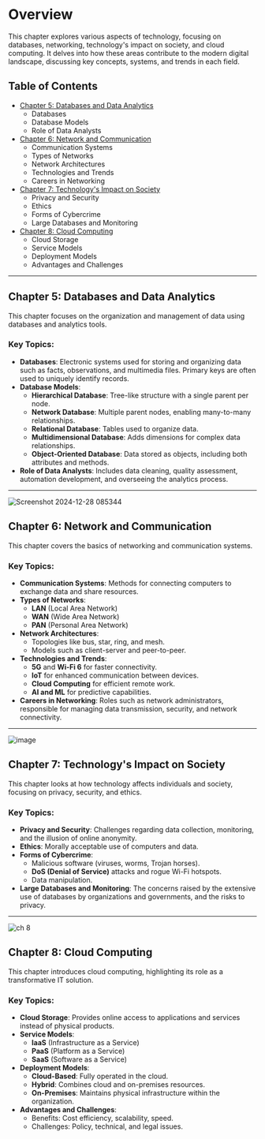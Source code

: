 # Overview

This chapter explores various aspects of technology, focusing on databases, networking, technology's impact on society, and cloud computing. It delves into how these areas contribute to the modern digital landscape, discussing key concepts, systems, and trends in each field.

## Table of Contents

- [Chapter 5: Databases and Data Analytics](#chapter-5-databases-and-data-analytics)
  - Databases
  - Database Models
  - Role of Data Analysts
- [Chapter 6: Network and Communication](#chapter-6-network-and-communication)
  - Communication Systems
  - Types of Networks
  - Network Architectures
  - Technologies and Trends
  - Careers in Networking
- [Chapter 7: Technology's Impact on Society](#chapter-7-technologys-impact-on-society)
  - Privacy and Security
  - Ethics
  - Forms of Cybercrime
  - Large Databases and Monitoring
- [Chapter 8: Cloud Computing](#chapter-8-cloud-computing)
  - Cloud Storage
  - Service Models
  - Deployment Models
  - Advantages and Challenges

---

## Chapter 5: Databases and Data Analytics

This chapter focuses on the organization and management of data using databases and analytics tools.

### Key Topics:

- **Databases**: Electronic systems used for storing and organizing data such as facts, observations, and multimedia files. Primary keys are often used to uniquely identify records.
- **Database Models**:
  - **Hierarchical Database**: Tree-like structure with a single parent per node.
  - **Network Database**: Multiple parent nodes, enabling many-to-many relationships.
  - **Relational Database**: Tables used to organize data.
  - **Multidimensional Database**: Adds dimensions for complex data relationships.
  - **Object-Oriented Database**: Data stored as objects, including both attributes and methods.
- **Role of Data Analysts**: Includes data cleaning, quality assessment, automation development, and overseeing the analytics process.

---

![Screenshot 2024-12-28 085344](https://github.com/user-attachments/assets/a9dc2731-55c3-4110-a261-7ce479a29184)


## Chapter 6: Network and Communication

This chapter covers the basics of networking and communication systems.

### Key Topics:

- **Communication Systems**: Methods for connecting computers to exchange data and share resources.
- **Types of Networks**:
  - **LAN** (Local Area Network)
  - **WAN** (Wide Area Network)
  - **PAN** (Personal Area Network)
- **Network Architectures**:
  - Topologies like bus, star, ring, and mesh.
  - Models such as client-server and peer-to-peer.
- **Technologies and Trends**:
  - **5G** and **Wi-Fi 6** for faster connectivity.
  - **IoT** for enhanced communication between devices.
  - **Cloud Computing** for efficient remote work.
  - **AI and ML** for predictive capabilities.
- **Careers in Networking**: Roles such as network administrators, responsible for managing data transmission, security, and network connectivity.

---

![image](https://github.com/user-attachments/assets/5224297f-1f3d-45b1-9ee4-33cf3965026d)

## Chapter 7: Technology's Impact on Society

This chapter looks at how technology affects individuals and society, focusing on privacy, security, and ethics.

### Key Topics:

- **Privacy and Security**: Challenges regarding data collection, monitoring, and the illusion of online anonymity.
- **Ethics**: Morally acceptable use of computers and data.
- **Forms of Cybercrime**:
  - Malicious software (viruses, worms, Trojan horses).
  - **DoS (Denial of Service)** attacks and rogue Wi-Fi hotspots.
  - Data manipulation.
- **Large Databases and Monitoring**: The concerns raised by the extensive use of databases by organizations and governments, and the risks to privacy.

---
![ch 8](https://github.com/user-attachments/assets/6f62be4b-7d57-4b91-9df3-5179a047e630)


## Chapter 8: Cloud Computing

This chapter introduces cloud computing, highlighting its role as a transformative IT solution.

### Key Topics:

- **Cloud Storage**: Provides online access to applications and services instead of physical products.
- **Service Models**:
  - **IaaS** (Infrastructure as a Service)
  - **PaaS** (Platform as a Service)
  - **SaaS** (Software as a Service)
- **Deployment Models**:
  - **Cloud-Based**: Fully operated in the cloud.
  - **Hybrid**: Combines cloud and on-premises resources.
  - **On-Premises**: Maintains physical infrastructure within the organization.
- **Advantages and Challenges**:
  - Benefits: Cost efficiency, scalability, speed.
  - Challenges: Policy, technical, and legal issues.
